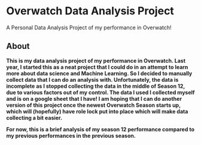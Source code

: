 <h1>Overwatch Data Analysis Project</h1>
A Personal Data Analysis Project of my performance in Overwatch! 

<h2><b>About<b></h2>
  This is my data analysis project of my performance in Overwatch. Last year, I started this as a neat project that 
  I could do in an attempt to learn more about data science and Machine Learning. So I decided to manually collect data
  that I can do an analysis with. Unfortunately, the data is incomplete as I stopped collecting the data in the middle
  of Season 12, due to various factors out of my control. The data I used I collected myself and is on a google sheet that I have! 
  I am hoping that I can do another version of this project once the newest Overwatch Season starts up, which will (hopefully) have
  role lock put into place which will make data collecting a bit easier.
  
  For now, this is a brief analysis of my season 12 performance compared to my previous performances in the previous season. 
